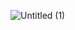 ![Untitled (1)](https://user-images.githubusercontent.com/91246353/191746027-f4e51a06-1b81-48fc-beed-664995e02158.png)
